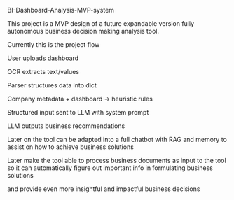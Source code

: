 BI-Dashboard-Analysis-MVP-system

This project is a MVP design of a future expandable version fully autonomous business decision making analysis tool.

Currently this is the project flow

User uploads dashboard

OCR extracts text/values

Parser structures data into dict

Company metadata + dashboard → heuristic rules

Structured input sent to LLM with system prompt

LLM outputs business recommendations

Later on the tool can be adapted into a full chatbot with RAG and memory to assist on how to achieve business solutions

Later make the tool able to process business documents as input to the tool so it can automatically figure out important info in formulating business solutions

and provide even more insightful and impactful business decisions

